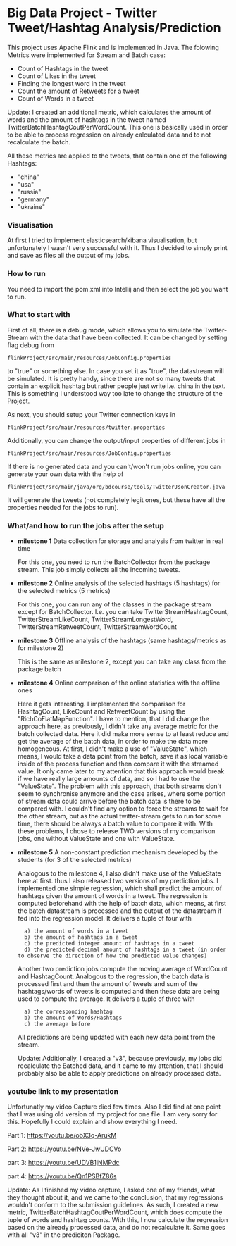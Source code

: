 # Big Data Project - Twitter Tweet/Hashtag Analysis/Prediction

This project uses Apache Flink and is implemented in Java.
The folowing Metrics were implemented for Stream and Batch case:
- Count of Hashtags in the tweet
- Count of Likes in the tweet
- Finding the longest word in the tweet
- Count the amount of Retweets for a tweet
- Count of Words in a tweet

Update: I created an additional metric, which calculates the amount of words and the amount 
of hashtags in the tweet named TwitterBatchHashtagCoutPerWordCount. This one is basically used in order 
to be able to process regression on already calculated data and to not recalculate the batch.

All these metrics are applied to the tweets, that contain one of the following Hashtags:
-  "china"
-  "usa"
-  "russia"
-  "germany"
-  "ukraine"

### Visualisation
At first I tried to implement elasticsearch/kibana visualisation, but unfortunately
I wasn't very successful with it. Thus I decided to simply print and save as files all the output of my jobs.

### How to run
You need to import the pom.xml into Intellij and then select the job you want to run.

### What to start with
First of all, there is a debug mode, which allows you to simulate the Twitter-Stream 
with the data that have been collected. It can be changed by setting flag debug from
```
flinkProject/src/main/resources/JobConfig.properties
```
to "true" or something else. In case you set it as "true", the datastream will be simulated.
It is pretty handy, since there are not so many tweets that contain an explicit hashtag
but rather people just write i.e. china in the text. This is something I understood way too late 
to change the structure of the Project.

As next, you should setup your Twitter connection keys in 
```
flinkProject/src/main/resources/twitter.properties
```
Additionally, you can change the output/input properties of different jobs in 
```
flinkProject/src/main/resources/JobConfig.properties
```
If there is no generated data and you can't/won't run jobs online, you can generate 
your own data with the help of
```
flinkProject/src/main/java/org/bdcourse/tools/TwitterJsonCreator.java
```
It will generate the tweets (not completely legit ones, but these have all the properties needed for the jobs to run).

### What/and how to run the jobs after the setup
- **milestone 1**  Data collection for storage and analysis from twitter in real time

    For this one, you need to run the BatchCollector from the package stream.
    This job simply collects all the incoming tweets. 
    
- **milestone 2**  Online analysis of the selected hashtags (5 hashtags) for the selected metrics (5 metrics)

    For this one, you can run any of the classes in the package stream except for BatchCollector.
    I.e. you can take TwitterStreamHashtagCount,
                      TwitterStreamLikeCount,
                      TwitterStreamLongestWord,
                      TwitterStreamRetweetCount,
                      TwitterStreamWordCount
                      
- **milestone 3**  Offline analysis of the hashtags (same hashtags/metrics as for milestone 2)

    This is the same as milestone 2, except you can take any class from the package batch
    
- **milestone 4**  Online comparison of the online statistics with the offline ones

    Here it gets interesting. I implemented the comparison for HashtagCount, LikeCount and RetweetCount by using 
    the "RichCoFlatMapFunction". I have to mention, that I did change the approach here, as previously, I didn't take any average metric
    for the batch collected data. Here it did make more sense to at least reduce and get the average of the batch data, in order to make the 
    data more homogeneous. At first, I didn't make a use of "ValueState", which means,
    I would take a data point from the batch, save it as local variable inside of the process function and 
    then compare it with the streamed value. It only came later to my attention that this approach would
    break if we have really large amounts of data, and so I had to use the "ValueState". The problem with this approach, 
    that both streams don't seem to synchronise anymore and the case arises, where some portion of stream data
    could arrive before the batch data is there to be compared with. I couldn't find any option to force the streams to wait 
    for the other stream, but as the actual twitter-stream gets to run for some time, there should be always a batch value to compare
    it with. With these problems, I chose to release TWO versions of my comparison jobs, one without ValueState and one with ValueState.
    
- **milestone 5**  A non-constant prediction mechanism developed by the students (for 3 of the selected metrics)

    Analogous to the milestone 4, I also didn't make use of the ValueState here at first. thus I also released two versions of my 
    prediction jobs.
    I implemented one simple regression, which shall predict the amount of hashtags given the amount
    of words in a tweet. The regression is computed beforehand with the help of batch data, which means, at first the batch datastream is 
    processed and the output of the datastream if fed into the regression model. It delivers a tuple of four with 
        
        a) the amount of words in a tweet
        b) the amount of hashtags in a tweet
        c) the predicted integer amount of hashtags in a tweet
        d) the predicted decimal amount of hashtags in a tweet (in order to observe the direction of how the predicted value changes)
     
    Another two prediction jobs compute the moving average of WordCount and HashtagCount. Analogous to the regression, 
    the batch data is processed first and then the amount of tweets and sum of the hashtags/words of tweets is computed and 
    then these data are being used to compute the average. It delivers a tuple of three with
        
        a) the corresponding hashtag
        b) the amount of Words/Hashtags
        c) the average before
        
    All predictions are being updated with each new data point from the stream.
    
    Update: Additionally, I created a "v3", because previously, my jobs did recalculate the Batched data,
                and it came to my attention, that I should probably also be able to apply predictions on already processed data.
    
### youtube link to my presentation
Unfortunatly my video Capture died few times. Also I did find at one point that I was using old version of my project for one file.
I am very sorry for this. Hopefully I could explain and show everything I need.

Part 1: https://youtu.be/obX3q-ArukM

Part 2: https://youtu.be/NVe-JwUDCVo

part 3: https://youtu.be/UDVB1jNMPdc

part 4: https://youtu.be/Qn1PSBfZ86s

Update: As I finished my video capture, I asked one of my friends, what they thought about it, and 
we came to the conclusion, that my regressions wouldn't conform to the submission guidelines.
As such, I created a new metric, TwitterBatchHashtagCoutPerWordCount, which does compute the tuple
of words and hashtag counts. With this, I now calculate the regression based on the already 
processed data, and do not recalculate it. Same goes with all "v3" in the prediciton Package.
